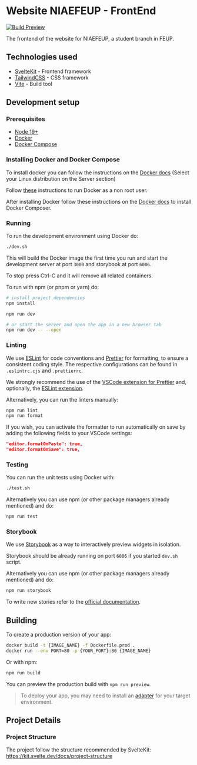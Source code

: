# Website NIAEFEUP - FrontEnd

[![Build Preview](https://api.netlify.com/api/v1/badges/8ddc6c12-c861-4fd5-8087-2c076d090c5a/deploy-status?branch=develop)](https://develop--niaefeup-frontend.netlify.app/)

The frontend of the website for NIAEFEUP, a student branch in FEUP.

## Technologies used

- [SvelteKit](https://kit.svelte.dev/) - Frontend framework
- [TailwindCSS](https://tailwindcss.com/) - CSS framework
- [Vite](https://vitejs.dev/) - Build tool

## Development setup

### Prerequisites

- [Node 19+](https://nodejs.org)
- [Docker](https://www.docker.com/)
- [Docker Compose](https://www.docker.com/)

### Installing Docker and Docker Compose

To install docker you can follow the instructions on the [Docker docs](https://docs.docker.com/engine/install/) (Select your Linux distribution on the Server section)

Follow [these](https://docs.docker.com/engine/install/linux-postinstall/#manage-docker-as-a-non-root-user/) instructions to run Docker as a non root user.

After installing Docker follow these instructions on the [Docker docs](https://docs.docker.com/compose/install/) to install Docker Composer.


### Running

To run the development environment using Docker do:
```bash
./dev.sh
```

This will build the Docker image the first time you run and start the development server at port `3000` and storybook at port `6006`.

To stop press Ctrl-C and it will remove all related containers.

To run with npm (or pnpm or yarn) do:
```bash
# install project dependencies
npm install

npm run dev

# or start the server and open the app in a new browser tab
npm run dev -- --open
```

### Linting

We use [ESLint](https://eslint.org/) for code conventions and [Prettier](https://prettier.io/) for formatting, to ensure a consistent coding style. The respective configurations can be found in `.eslintrc.cjs` and `.prettierrc`.

We strongly recommend the use of the [VSCode extension for Prettier](https://marketplace.visualstudio.com/items?itemName=esbenp.prettier-vscode) and, optionally, the [ESLint extension](https://marketplace.visualstudio.com/items?itemName=dbaeumer.vscode-eslint).

Alternatively, you can run the linters manually:

```bash
npm run lint
npm run format
```

If you wish, you can activate the formatter to run automatically on save by adding the following fields to your VSCode settings:

```json
"editor.formatOnPaste": true,
"editor.formatOnSave": true,
```

### Testing

You can run the unit tests using Docker with:

```bash
./test.sh
```

Alternatively you can use npm (or other package managers already mentioned) and do:
```bash
npm run test
```

### Storybook

We use [Storybook](https://storybook.js.org/) as a way to interactively preview widgets in isolation.

Storybook should be already running on port `6006` if you started `dev.sh` script.

Alternatively you can use npm (or other package managers already mentioned) and do:
```bash
npm run storybook
```

To write new stories refer to the [official documentation](https://storybook.js.org/docs/7.0/svelte/writing-stories/introduction).

## Building

To create a production version of your app:

```bash
docker build -t {IMAGE_NAME} -f Dockerfile.prod .
docker run --env PORT=80 -p {YOUR_PORT}:80 {IMAGE_NAME}
```

Or with npm:
```bash
npm run build
```

You can preview the production build with `npm run preview`.

> To deploy your app, you may need to install an [adapter](https://kit.svelte.dev/docs/adapters) for your target environment.

## Project Details

### Project Structure

The project follow the structure recommended by SvelteKit: https://kit.svelte.dev/docs/project-structure
